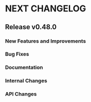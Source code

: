 # NEXT CHANGELOG

## Release v0.48.0

### New Features and Improvements

### Bug Fixes

### Documentation

### Internal Changes

### API Changes
